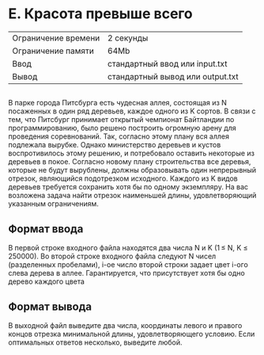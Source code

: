 <div class="problem-statement">
   <div class="header">
      <h1 class="title">E. Красота превыше всего</h1>
      <table>
         <tr class="time-limit">
            <td class="property-title">Ограничение времени</td>
            <td>2&nbsp;секунды</td>
         </tr>
         <tr class="memory-limit">
            <td class="property-title">Ограничение памяти</td>
            <td>64Mb</td>
         </tr>
         <tr class="input-file">
            <td class="property-title">Ввод</td>
            <td colspan="1">стандартный ввод или input.txt</td>
         </tr>
         <tr class="output-file">
            <td class="property-title">Вывод</td>
            <td colspan="1">стандартный вывод или output.txt</td>
         </tr>
      </table>
   </div>
   <h2></h2>
   <div class="legend"><span style="">
         <p>В парке города Питсбурга есть чудесная аллея, состоящая из N посаженных в один ряд деревьев, каждое одного из K сортов. В
            связи с тем, что Питсбург принимает открытый чемпионат Байтландии по программированию, было решено построить огромную арену
            для проведения соревнований. Так, согласно этому плану вся аллея подлежала вырубке. Однако министерство деревьев и кустов
            воспротивилось этому решению, и потребовало оставить некоторые из деревьев в покое. Согласно новому плану строительства все
            деревья, которые не будут вырублены, должны образовывать один непрерывный отрезок, являющийся подотрезком исходного. Каждого
            из K видов деревьев требуется сохранить хотя бы по одному экземпляру. На вас возложена задача найти отрезок наименьшей длины,
            удовлетворяющий указанным ограничениям.
         </p></span></div>
   <h2>Формат ввода</h2>
   <div class="input-specification"><span style="">
         <p>В первой строке входного файла находятся два числа N и K (1 ≤ N, K ≤ 250000). Во второй строке входного файла следуют N чисел
            (разделенных пробелами), i-ое число второй строки задает цвет i-ого слева дерева в аллее. Гарантируется, что присутствует
            хотя бы одно дерево каждого цвета
         </p></span><p></p>
   </div>
   <h2>Формат вывода</h2>
   <div class="output-specification"><span style="">
         <p>В выходной файл выведите два числа, координаты левого и правого концов отрезка минимальной длины, удовлетворяющего условию.
            Если оптимальных ответов несколько, выведите любой.
         </p></span><p></p>
   </div>

